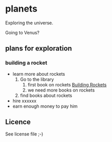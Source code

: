 # planets
Exploring the universe.

Going to Venus?
## plans for exploration
### building a rocket
- learn more about rockets
  1. Go to the library
      1. first book on rockets [Building Rockets](https://www.amazon.com/Building-Rockets-Engineering-Challenges-Rebecca/dp/1635173205/ref=sr_1_1?ie=UTF8&qid=1504686714&sr=8-1&keywords=building+rockets)
      2. we need more books on rockets
  2. find books about rockets
- hire xxxxxx
- earn enough money to pay him

## Licence
See license file ;-)
